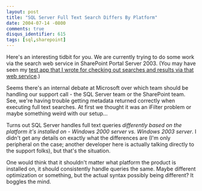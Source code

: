 ```yaml
---
layout: post
title: "SQL Server Full Text Search Differs By Platform"
date: 2004-07-14 -0800
comments: true
disqus_identifier: 615
tags: [sql,sharepoint]
---
```

Here's an interesting tidbit for you. We are currently trying to do some
work via the search web service in SharePoint Portal Server 2003. (You
may have seen my [test app that I wrote for checking out searches and
results via that web
service](/archive/2004/06/18/sharepoint-portal-server-2003-search-web-service-tester.aspx).)

 Seems there's an internal debate at Microsoft over which team should be
handling our support call - the SQL Server team or the SharePoint team.
See, we're having trouble getting metadata returned correctly when
executing full text searches. At first we thought it was an iFilter
problem or maybe something weird with our setup...

 Turns out SQL Server handles full text queries *differently based on
the platform it's installed on - Windows 2000 server vs. Windows 2003
server*. I didn't get any details on exactly what the differences are
(I'm only peripheral on the case; another developer here is actually
talking directly to the support folks), but that's the situation.

 One would think that it shouldn't matter what platform the product is
installed on, it should consistently handle queries the same. Maybe
different optimization or something, but the actual syntax possibly
being different? It boggles the mind.
